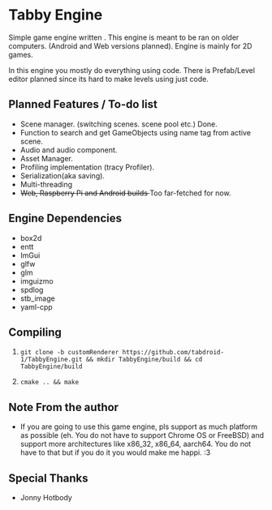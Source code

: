 Tabby Engine
=============================

Simple game engine written .
This engine is meant to be ran on older computers. (Android and Web versions planned).
Engine is mainly for 2D games.

In this engine you mostly do everything using code.
There is Prefab/Level editor planned since its hard to make levels using just code.

Planned Features / To-do list
-----------------------------

- Scene manager. (switching scenes. scene pool etc.) </s> Done. 
- Function to search and get GameObjects using name tag from active scene.
- Audio and audio component.
- Asset Manager. 
- Profiling implementation (tracy Profiler).
- Serialization(aka saving).
- Multi-threading
- <s>Web, Raspberry Pi and Android builds </s> Too far-fetched for now.

Engine Dependencies
-------------------

- box2d
- entt
- ImGui
- glfw
- glm
- imguizmo
- spdlog
- stb_image
- yaml-cpp

Compiling
---------

 1. ```shell
    git clone -b customRenderer https://github.com/tabdroid-1/TabbyEngine.git && mkdir TabbyEngine/build && cd TabbyEngine/build
    ```

 2. ```shell
    cmake .. && make

Note From the author
 --------------------

- If you are going to use this game engine, pls support as much platform as possible (eh. You do not have to support Chrome OS or FreeBSD) and support more architectures like x86_32, x86_64, aarch64. You do not have to that but if you do it you would make me happi. :3

Special Thanks
 --------------

- Jonny Hotbody
